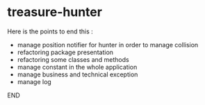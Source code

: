 # treasure-hunter

Here is the points to end this :
- manage position notifier for hunter in order to manage collision
- refactoring package presentation
- refactoring some classes and methods
- manage constant in the whole application
- manage business and technical exception
- manage log


END
